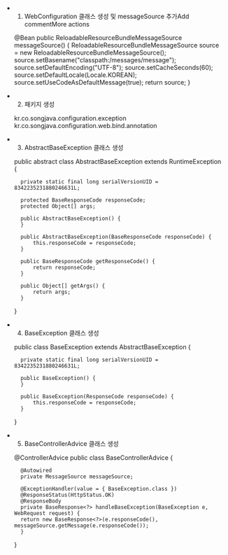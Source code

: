 - 1. WebConfiguration 클래스 생성 및 messageSource 추가Add commentMore actions

	@Bean
	public ReloadableResourceBundleMessageSource messageSource() {
		ReloadableResourceBundleMessageSource source = new 		ReloadableResourceBundleMessageSource();
		source.setBasename("classpath:/messages/message");
		source.setDefaultEncoding("UTF-8");
		source.setCacheSeconds(60);
		source.setDefaultLocale(Locale.KOREAN);
		source.setUseCodeAsDefaultMessage(true);
		return source;
	}
	
- 2. 패키지 생성

	kr.co.songjava.configuration.exception
	kr.co.songjava.configuration.web.bind.annotation
	
- 3. AbstractBaseException 클래스 생성

	public abstract class AbstractBaseException extends RuntimeException {
		
		private static final long serialVersionUID = 8342235231880246631L;
		
		protected BaseResponseCode responseCode;
		protected Object[] args;
		
		public AbstractBaseException() {
		}
		
		public AbstractBaseException(BaseResponseCode responseCode) {
			this.responseCode = responseCode;
		}
		
		public BaseResponseCode getResponseCode() {
			return responseCode;
		}
		
		public Object[] getArgs() {
			return args;
		}
		
	}

- 4. BaseException 클래스 생성

	public class BaseException extends AbstractBaseException {
	
		private static final long serialVersionUID = 8342235231880246631L;
		
		public BaseException() {
		}
		
		public BaseException(ResponseCode responseCode) {
			this.responseCode = responseCode;
		}
		
	}
	
- 5. BaseControllerAdvice 클래스 생성

	@ControllerAdvice
	public class BaseControllerAdvice {
	
		@Autowired 
		private MessageSource messageSource;
	
	  	@ExceptionHandler(value = { BaseException.class })
	  	@ResponseStatus(HttpStatus.OK)
	  	@ResponseBody
	  	private BaseResponse<?> handleBaseException(BaseException e, WebRequest request) {
      	return new BaseResponse<?>(e.responseCode(), messageSource.getMessage(e.responseCode());
	  	}	
	}